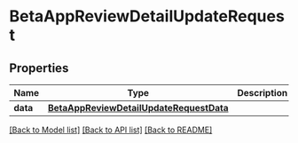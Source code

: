 # BetaAppReviewDetailUpdateRequest

## Properties
Name | Type | Description | Notes
------------ | ------------- | ------------- | -------------
**data** | [**BetaAppReviewDetailUpdateRequestData**](BetaAppReviewDetailUpdateRequestData.md) |  | 

[[Back to Model list]](../README.md#documentation-for-models) [[Back to API list]](../README.md#documentation-for-api-endpoints) [[Back to README]](../README.md)


